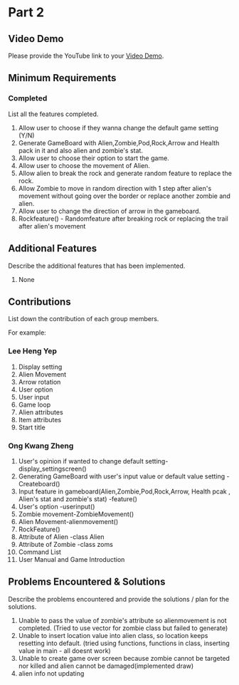 # Part 2

## Video Demo

Please provide the YouTube link to your [Video Demo](https://youtube.com).

## Minimum Requirements

### Completed

List all the features completed.

1. Allow user to choose if they wanna change the default game setting (Y/N)
2. Generate GameBoard with Alien,Zombie,Pod,Rock,Arrow and Health pack in it and also alien and zombie's stat.
3. Allow user to choose their option to start the game.
4. Allow user to choose the movement of Alien.
5. Allow alien to break the rock and generate random feature to replace the rock.
6. Allow Zombie to move in random direction with 1 step after alien's movement without going over the border or replace another zombie and alien.
7. Allow user to change the direction of arrow in the gameboard.
8. Rockfeature() - Randomfeature after breaking rock or replacing the trail after alien's movement

## Additional Features

Describe the additional features that has been implemented.
1. None

## Contributions

List down the contribution of each group members.

For example:

### Lee Heng Yep

1. Display setting
2. Alien Movement 
3. Arrow rotation
4. User option
5. User input
7. Game loop
8. Alien attributes
9. Item attributes
10. Start title

### Ong Kwang Zheng
1. User's opinion if wanted to change default setting- display_settingscreen()
2. Generating GameBoard with user's input value or default value setting -Createboard()
3. Input feature in gameboard(Alien,Zombie,Pod,Rock,Arrow, Health pcak , Alien's stat and zombie's stat) -feature()
4. User's option -userinput()
5. Zombie movement-ZombieMovement()
6. Alien Movement-alienmovement()
7. RockFeature()
8. Attribute of Alien -class Alien
9. Attribute of Zombie -class zoms
10. Command List
11. User Manual and Game Introduction


## Problems Encountered & Solutions

Describe the problems encountered and provide the solutions / plan for the solutions.
1. Unable to pass the value of zombie's attribute so alienmovement is not completed. (Tried to use vector for zombie class but failed to generate)
2. Unable to insert location value into alien class, so location keeps resetting into default. (tried using functions, functions in class, inserting value in main - all doesnt work)
3. Unable to create game over screen because zombie cannot be targeted nor killed and alien cannot be damaged(implemented draw)
4. alien info not updating
